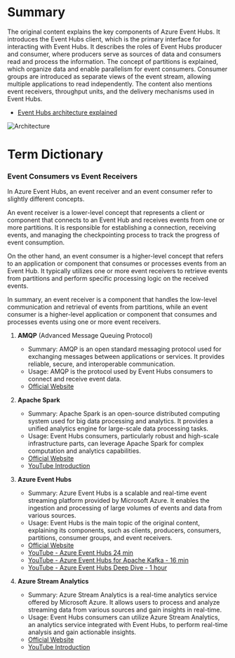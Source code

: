 
# Summary

The original content explains the key components of Azure Event Hubs. It introduces the Event Hubs client, which is the primary interface for interacting with Event Hubs. It describes the roles of Event Hubs producer and consumer, where producers serve as sources of data and consumers read and process the information. The concept of partitions is explained, which organize data and enable parallelism for event consumers. Consumer groups are introduced as separate views of the event stream, allowing multiple applications to read independently. The content also mentions event receivers, throughput units, and the delivery mechanisms used in Event Hubs.

- [Event Hubs architecture explained](https://youtu.be/m3UEDhVYc-Q?t=184)

![Architecture](https://learn.microsoft.com/en-us/training/wwl-azure/azure-event-hubs/media/event-hubs-stream-processing.png)

# Term Dictionary

### Event Consumers vs Event Receivers

In Azure Event Hubs, an event receiver and an event consumer refer to slightly different concepts.

An event receiver is a lower-level concept that represents a client or component that connects to an Event Hub and receives events from one or more partitions. It is responsible for establishing a connection, receiving events, and managing the checkpointing process to track the progress of event consumption.

On the other hand, an event consumer is a higher-level concept that refers to an application or component that consumes or processes events from an Event Hub. It typically utilizes one or more event receivers to retrieve events from partitions and perform specific processing logic on the received events.

In summary, an event receiver is a component that handles the low-level communication and retrieval of events from partitions, while an event consumer is a higher-level application or component that consumes and processes events using one or more event receivers.

1. **AMQP** (Advanced Message Queuing Protocol)
   - Summary: AMQP is an open standard messaging protocol used for exchanging messages between applications or services. It provides reliable, secure, and interoperable communication.
   - Usage: AMQP is the protocol used by Event Hubs consumers to connect and receive event data.
   - [Official Website](https://www.amqp.org/)

2. **Apache Spark**
   - Summary: Apache Spark is an open-source distributed computing system used for big data processing and analytics. It provides a unified analytics engine for large-scale data processing tasks.
   - Usage: Event Hubs consumers, particularly robust and high-scale infrastructure parts, can leverage Apache Spark for complex computation and analytics capabilities.
   - [Official Website](https://spark.apache.org/)
   - [YouTube Introduction](https://www.youtube.com/watch?v=DqtiZeK8cq8)

3. **Azure Event Hubs**
   - Summary: Azure Event Hubs is a scalable and real-time event streaming platform provided by Microsoft Azure. It enables the ingestion and processing of large volumes of events and data from various sources.
   - Usage: Event Hubs is the main topic of the original content, explaining its components, such as clients, producers, consumers, partitions, consumer groups, and event receivers.
   - [Official Website](https://azure.microsoft.com/services/event-hubs/)
   - [YouTube - Azure Event Hubs 24 min](https://www.youtube.com/watch?v=zm1XUTAa9sc)
   - [YouTube - Azure Event Hubs for Apache Kafka - 16 min](https://www.youtube.com/watch?v=m3UEDhVYc-Q)
   - [YouTube - Azure Event Hubs Deep Dive - 1 hour](https://www.youtube.com/watch?v=358TuU88Nvg)

4. **Azure Stream Analytics**
   - Summary: Azure Stream Analytics is a real-time analytics service offered by Microsoft Azure. It allows users to process and analyze streaming data from various sources and gain insights in real-time.
   - Usage: Event Hubs consumers can utilize Azure Stream Analytics, an analytics service integrated with Event Hubs, to perform real-time analysis and gain actionable insights.
   - [Official Website](https://azure.microsoft.com/services/stream-analytics/)
   - [YouTube Introduction](https://www.youtube.com/watch?v=Y2pMe1KwEhY)

